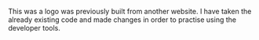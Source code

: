 This was a logo was previously built from another website.
I have taken the already existing code and made changes in order
to practise using the developer tools.
